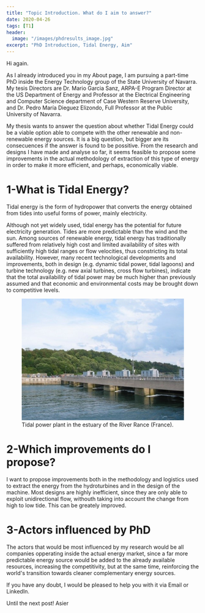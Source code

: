 ```yaml
---
title: "Topic Introduction. What do I aim to answer?"
date: 2020-04-26
tags: [T1]
header:
  image: "/images/phdresults_image.jpg"
excerpt: "PhD Introduction, Tidal Energy, Aim"
---
```


Hi again.

As I already introduced you in my About page, I am pursuing a part-time PhD inside the Energy Technology group of the State University of Navarra. My tesis Directors are Dr. Mario Garcia Sanz, ARPA-E Program Director at the US Department of Energy and Professor at the Electrical Engineering and Computer Science department of Case Western Reserve University, and Dr. Pedro María Dieguez Elizondo, Full Professor at the Public University of Navarra.

My thesis wants to answer the question about whether Tidal Energy could be a viable option able to compete with the other renewable and non-renewable energy sources. It is a big question, but bigger are its consecuences if the answer is found to be possitive. From the research and designs I have made and analyse so far, it seems feasible to propose some improvements in the actual methodology of extraction of this type of energy in order to make it more efficient, and perhaps, economically viable.

# 1-What is Tidal Energy?

Tidal energy is the form of hydropower that converts the energy obtained from tides into useful forms of power, mainly electricity.

Although not yet widely used, tidal energy has the potential for future electricity generation. Tides are more predictable than the wind and the sun. Among sources of renewable energy, tidal energy has traditionally suffered from relatively high cost and limited availability of sites with sufficiently high tidal ranges or flow velocities, thus constricting its total availability. However, many recent technological developments and improvements, both in design (e.g. dynamic tidal power, tidal lagoons) and turbine technology (e.g. new axial turbines, cross flow turbines), indicate that the total availability of tidal power may be much higher than previously assumed and that economic and environmental costs may be brought down to competitive levels.

<figure>
  <img src="/images/ranceplant.jpg" alt="Rance Plant France">
  <figcaption>Tidal power plant in the estuary of the River Rance (France).</figcaption>
</figure>

# 2-Which improvements do I propose?

I want to propose improvements both in the methodology and logistics used to extract the energy from the hydroturbines and in the design of the machine. Most designs are highly inefficient, since they are only able to exploit unidirectional flow, withouth taking into account the change from high to low tide. This can be greately improved.

# 3-Actors influenced by PhD

The actors that would be most influenced by my research would be all companies opperating inside the actual energy market, since a far more predictable energy source would be added to the already available resources, increasing the competitivity, but at the same time, reinforcing the world's transition towards cleaner complementary energy sources. 

If you have any doubt, I would be pleased to help you with it via Email or LinkedIn.

Until the next post!
Asier